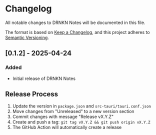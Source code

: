 # Changelog

All notable changes to DRNKN Notes will be documented in this file.

The format is based on [Keep a Changelog](https://keepachangelog.com/en/1.0.0/),
and this project adheres to [Semantic Versioning](https://semver.org/spec/v2.0.0.html).

## [0.1.2] - 2025-04-24

### Added
- Initial release of DRNKN Notes

## Release Process

1. Update the version in `package.json` and `src-tauri/tauri.conf.json`
2. Move changes from "Unreleased" to a new version section
3. Commit changes with message "Release vX.Y.Z"
4. Create and push a tag: `git tag vX.Y.Z && git push origin vX.Y.Z`
5. The GitHub Action will automatically create a release
